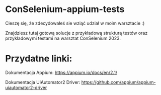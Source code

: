 # ConSelenium-appium-tests
Cieszę się, że zdecydowałeś sie wziąć udział w moim warsztacie :)

Znajdziesz tutaj gotową solucje z przykładową strukturą testów oraz przykładowymi testami na warsztat ConSelenium 2023.

# Przydatne linki:
Dokumentacja Appium:
https://appium.io/docs/en/2.1/

Dokumentacja UiAutomator2 Driver:
https://github.com/appium/appium-uiautomator2-driver
